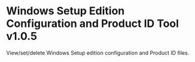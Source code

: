 # Windows Setup Edition Configuration and Product ID Tool v1.0.5
View/set/delete Windows Setup edition configuration and Product ID files.
